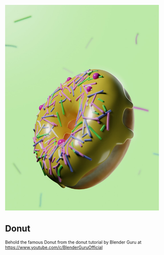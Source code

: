 ![Donut](Donut.jpg "Donut")
# Donut
Behold the famous Donut from the donut tutorial by Blender Guru at https://www.youtube.com/c/BlenderGuruOfficial
